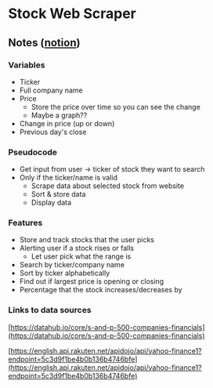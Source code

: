 # Stock Web Scraper

## Notes ([notion](https://www.notion.so/Stock-Web-Scraper-6a4ffaca5d8842f28f5daa6d41e03747))

### Variables

- Ticker
- Full company name
- Price
  - Store the price over time so you can see the change
  - Maybe a graph??
- Change in price (up or down)
- Previous day's close

### Pseudocode

- Get input from user → ticker of stock they want to search
- Only if the ticker/name is valid
  - Scrape data about selected stock from website
  - Sort & store data
  - Display data

### Features

- Store and track stocks that the user picks
- Alerting user if a stock rises or falls
    - Let user pick what the range is
- Search by ticker/company name
- Sort by ticker alphabetically
- Find out if largest price is opening or closing
- Percentage that the stock increases/decreases by

### Links to data sources
[https://datahub.io/core/s-and-p-500-companies-financials](https://datahub.io/core/s-and-p-500-companies-financials)

[https://english.api.rakuten.net/apidojo/api/yahoo-finance1?endpoint=5c3d9f1be4b0b136b4746bfe](https://english.api.rakuten.net/apidojo/api/yahoo-finance1?endpoint=5c3d9f1be4b0b136b4746bfe)
